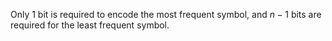 Only 1 bit is required to encode the most frequent symbol, and $n - 1$ bits are
required for the least frequent symbol.
